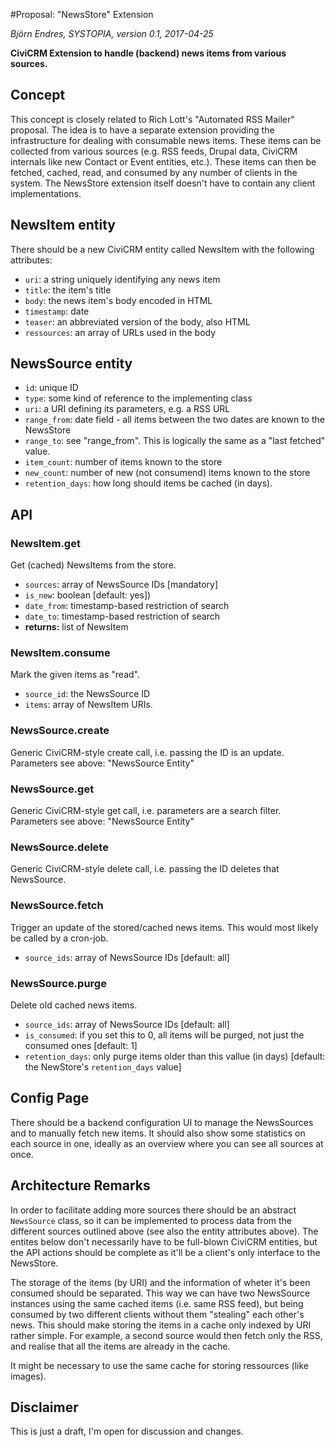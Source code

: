 #Proposal: "NewsStore" Extension

*Björn Endres, SYSTOPIA, version 0.1, 2017-04-25*

**CiviCRM Extension to handle (backend) news items from various sources.**

## Concept

This concept is closely related to Rich Lott's "Automated RSS Mailer" proposal. The idea is to have a separate extension providing the infrastructure for dealing with consumable news items. These items can be collected from various sources (e.g. RSS feeds, Drupal data, CiviCRM internals like new Contact or Event entities, etc.). These items can then be fetched, cached, read, and consumed by any number of clients in the system. The NewsStore extension itself doesn't have to contain any client implementations.


## NewsItem entity

There should be a new CiviCRM entity called NewsItem with the following attributes:

 * ``uri``: a string uniquely identifying any news item
 * ``title``: the item's title
 * ``body``: the news item's body encoded in HTML
 * ``timestamp``: date
 * ``teaser``: an abbreviated version of the body, also HTML
 * ``ressources``: an array of URLs used in the body

## NewsSource entity

 * ``id``: unique ID
 * ``type``: some kind of reference to the implementing class
 * ``uri``: a URI defining its parameters, e.g. a RSS URL
 * ``range_from``: date field - all items between the two dates are known to the NewsStore
 * ``range_to``: see "range_from". This is logically the same as a "last fetched" value.
 * ``item_count``: number of items known to the store
 * ``new_count``: number of new (not consumend) items known to the store
 * ``retention_days``: how long should items be cached (in days).

## API

### NewsItem.get

Get (cached) NewsItems from the store.

 * ``sources``: array of NewsSource IDs [mandatory]
 * ``is_new``: boolean [default: yes])
 * ``date_from``: timestamp-based restriction of search
 * ``date_to``: timestamp-based restriction of search
 *  **returns:** list of NewsItem

### NewsItem.consume

Mark the given items as "read".

 * ``source_id``: the NewsSource ID
 * ``items``: array of NewsItem URIs.

### NewsSource.create

Generic CiviCRM-style create call, i.e. passing the ID is an update. Parameters see above: "NewsSource Entity"

### NewsSource.get

Generic CiviCRM-style get call, i.e. parameters are a search filter. Parameters see above: "NewsSource Entity"

### NewsSource.delete

Generic CiviCRM-style delete call, i.e. passing the ID deletes that NewsSource.

### NewsSource.fetch

Trigger an update of the stored/cached news items. This would most likely be called by a cron-job.

 * ``source_ids``: array of NewsSource IDs [default: all]

### NewsSource.purge

Delete old cached news items.

 * ``source_ids``: array of NewsSource IDs [default: all]
 * ``is_consumed``: if you set this to 0, all items will be purged, not just the consumed ones [default: 1]
 * ``retention_days``: only purge items older than this vallue (in days) [default: the NewStore's ``retention_days`` value]



## Config Page

There should be a backend configuration UI to manage the NewsSources and to manually fetch new items. It should also show some statistics on each source in one, ideally as an overview where you can see all sources at once.


## Architecture Remarks

In order to facilitate adding more sources there should be an abstract ``NewsSource`` class, so it can be implemented to process data from the different sources outlined above (see also the entity attributes above). The entites below don't necessarily have to be full-blown CiviCRM entities, but the API actions should be complete as it'll be a client's only interface to the NewsStore.

The storage of the items (by URI) and the information of wheter it's been consumed should be separated. This way we can have two NewsSource instances using the same cached items (i.e. same RSS feed), but being consumed by two different clients without them "stealing" each other's news. This should make storing the items in a cache only indexed by URI rather simple. For example, a second source would then fetch only the RSS, and realise that all the items are already in the cache.

It might be necessary to use the same cache for storing ressources (like images).

## Disclaimer

This is just a draft, I'm open for discussion and changes.